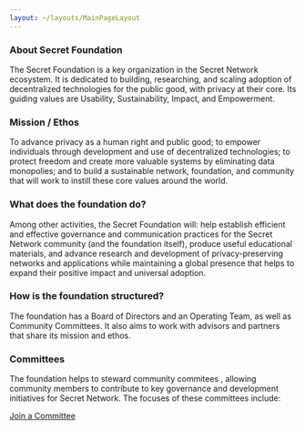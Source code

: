 ```yaml
---
layout: ~/layouts/MainPageLayout
---
```


<template v-slot:title>

## Secret Network Foundation

</template>

<slim-column>

### About Secret Foundation

<separator small space-large/>

The Secret Foundation is a key organization in the Secret Network ecosystem. It is dedicated to building, researching, and scaling adoption of decentralized technologies for the public good, with privacy at their core. Its guiding values are Usability, Sustainability, Impact, and Empowerment.


</slim-column>

<slim-column>

### Mission / Ethos

<separator small space-large/>

To advance privacy as a human right and public good; to empower individuals through development and use of decentralized technologies; to protect freedom and create more valuable systems by eliminating data monopolies; and to build a sustainable network, foundation, and community that will work to instill these core values around the world.

</slim-column>

<slim-column>

### What does the foundation do?

<separator small space-large/>

Among other activities, the Secret Foundation will: help establish efficient and effective governance and communication practices for the Secret Network community (and the foundation itself), produce useful educational materials, and advance research and development of privacy-preserving networks and applications while maintaining a global presence that helps to expand their positive impact and universal adoption.

</slim-column>

<slim-column>

### How is the foundation structured?

<separator small space-large/>

The foundation has a Board of Directors and an Operating Team, as well as Community Committees. It also aims to work with advisors and partners that share its mission and ethos.

</slim-column>

<slim-column>

### Committees

The foundation helps to steward community commitees , allowing community members to contribute to key governance and development initiatives for Secret Network. The focuses of these committees include:

[Join a Committee](/committees)

</slim-column>
